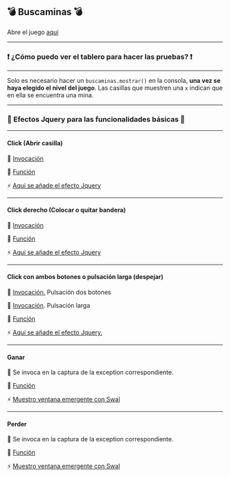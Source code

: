 
:bomb: Buscaminas :bomb:
----
Abre el juego [aquí](https://iesgrancapitan-dwec.github.io/Buscaminas-JesusMejiasLeiva)

------------

 ### :exclamation: ¿Cómo puedo ver el tablero para hacer las pruebas? :exclamation:

------------

Solo es necesario hacer un ```buscaminas.mostrar()``` en la consola, **una vez se haya elegido el nivel del juego**. Las casillas que muestren una ```x``` indican que en ella se encuentra una mina.

------------

 ### :dizzy: Efectos Jquery para las funcionalidades básicas :dizzy:

------------
#### Click (Abrir casilla)

:rocket: [Invocación](https://github.com/iesgrancapitan-dwec/Buscaminas-JesusMejiasLeiva/blob/master/js/gui.js#L96)

:memo: [Función](https://github.com/iesgrancapitan-dwec/Buscaminas-JesusMejiasLeiva/blob/master/js/gui.js#L282)

:zap: [Aquí se añade el efecto Jquery](https://github.com/iesgrancapitan-dwec/Buscaminas-JesusMejiasLeiva/blob/master/js/gui.js#L247)



------------
#### Click derecho (Colocar o quitar bandera)

:rocket: [Invocación](https://github.com/iesgrancapitan-dwec/Buscaminas-JesusMejiasLeiva/blob/master/js/gui.js#L108)

:memo: [Función](https://github.com/iesgrancapitan-dwec/Buscaminas-JesusMejiasLeiva/blob/master/js/gui.js#L316)

:zap: [Aquí se añade el efecto Jquery](https://github.com/iesgrancapitan-dwec/Buscaminas-JesusMejiasLeiva/blob/master/js/gui.js#L324)



------------

#### Click con ambos botones o pulsación larga (despejar)

:rocket: [Invocación.](https://github.com/iesgrancapitan-dwec/Buscaminas-JesusMejiasLeiva/blob/master/js/gui.js#L111) Pulsación dos botones

:rocket: [Invocación](https://github.com/iesgrancapitan-dwec/Buscaminas-JesusMejiasLeiva/blob/master/js/gui.js#L127). Pulsación larga

:memo: [Función](https://github.com/iesgrancapitan-dwec/Buscaminas-JesusMejiasLeiva/blob/master/js/gui.js#L187)

:zap: [Aquí se añade el efecto Jquery.](https://github.com/iesgrancapitan-dwec/Buscaminas-JesusMejiasLeiva/blob/master/js/gui.js#L197)


------------

#### Ganar

:rocket: Se invoca en la captura de la exception correspondiente.

:memo: [Función](https://github.com/iesgrancapitan-dwec/Buscaminas-JesusMejiasLeiva/blob/master/js/gui.js#L355)

:zap: [Muestro ventana emergente con Swal](https://github.com/iesgrancapitan-dwec/Buscaminas-JesusMejiasLeiva/blob/master/js/gui.js#L299)

------------
#### Perder

:rocket: Se invoca en la captura de la exception correspondiente.

:memo: [Función ](https://github.com/iesgrancapitan-dwec/Buscaminas-JesusMejiasLeiva/blob/master/js/gui.js#L355)

:zap: [Muestro ventana emergente con Swal](https://github.com/iesgrancapitan-dwec/Buscaminas-JesusMejiasLeiva/blob/master/js/gui.js#L304)
